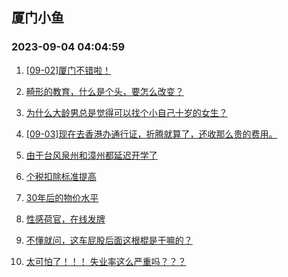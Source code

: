 ## 厦门小鱼 
### 2023-09-04 04:04:59

1. [[09-02]厦门不错啦！](http://bbs.xmfish.com/read-htm-tid-18065255.html)

2. [畸形的教育，什么是个头，要怎么改变？](http://bbs.xmfish.com/read-htm-tid-18065384.html)

3. [为什么大龄男总是觉得可以找个小自己十岁的女生？](http://bbs.xmfish.com/read-htm-tid-18065317.html)

4. [[09-03]现在去香港办通行证，折腾就算了，还收那么贵的费用。](http://bbs.xmfish.com/read-htm-tid-18065329.html)

5. [由于台风泉州和漳州都延迟开学了](http://bbs.xmfish.com/read-htm-tid-18065407.html)

6. [个税扣除标准提高](http://bbs.xmfish.com/read-htm-tid-18065321.html)

7. [30年后的物价水平](http://bbs.xmfish.com/read-htm-tid-18065266.html)

8. [性感荷官，在线发牌](http://bbs.xmfish.com/read-htm-tid-18065534.html)

9. [不懂就问，这车屁股后面这根棍是干嘛的？](http://bbs.xmfish.com/read-htm-tid-18065564.html)

10. [太可怕了！！！
失业率这么严重吗？？？](http://bbs.xmfish.com/read-htm-tid-18065409.html)

